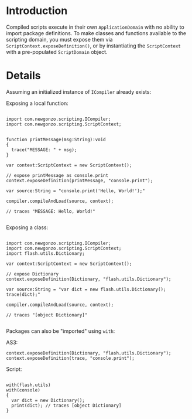 # Introduction #

Compiled scripts execute in their own `ApplicationDomain` with no ability to import package definitions. To make classes and functions available to the scripting domain, you must expose them via `ScriptContext.exposeDefinition()`, or by instantiating the `ScriptContext` with a pre-populated `ScriptDomain` object.

# Details #

Assuming an initialized instance of `ICompiler` already exists:

Exposing a local function:
```

import com.newgonzo.scripting.ICompiler;
import com.newgonzo.scripting.ScriptContext;


function printMessage(msg:String):void
{
  trace("MESSAGE: " + msg);
}

var context:ScriptContext = new ScriptContext();

// expose printMessage as console.print
context.exposeDefinition(printMessage, "console.print");

var source:String = "console.print('Hello, World!');"

compiler.compileAndLoad(source, context);

// traces "MESSAGE: Hello, World!"


```

Exposing a class:
```

import com.newgonzo.scripting.ICompiler;
import com.newgonzo.scripting.ScriptContext;
import flash.utils.Dictionary;

var context:ScriptContext = new ScriptContext();

// expose Dictionary
context.exposeDefinition(Dictionary, "flash.utils.Dictionary");

var source:String = "var dict = new flash.utils.Dictionary(); trace(dict);"

compiler.compileAndLoad(source, context);

// traces "[object Dictionary]"


```

Packages can also be "imported" using `with`:

AS3:
```
context.exposeDefinition(Dictionary, "flash.utils.Dictionary");
context.exposeDefinition(trace, "console.print");
```

Script:
```

with(flash.utils)
with(console)
{
  var dict = new Dictionary();
  print(dict); // traces [object Dictionary]
}

```